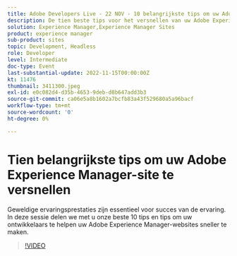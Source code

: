 ```yaml
---
title: Adobe Developers Live - 22 NOV - 10 belangrijkste tips om uw Adobe Experience Manager-site te versnellen
description: De tien beste tips voor het versnellen van uw Adobe Experience Manager SiteEen geweldige ervaring is essentieel voor succes. In deze sessie delen we met u onze beste 10 tips en tips om uw ontwikkelaars te helpen uw Adobe Experience Manager-websites sneller te maken.
solution: Experience Manager,Experience Manager Sites
product: experience manager
sub-product: sites
topic: Development, Headless
role: Developer
level: Intermediate
doc-type: Event
last-substantial-update: 2022-11-15T00:00:00Z
kt: 11476
thumbnail: 3411300.jpeg
exl-id: e0c082d4-d35b-4653-9deb-d8b647add3b3
source-git-commit: ca06e5a8b1602a7bcfb83a43f529680a5a96bacf
workflow-type: tm+mt
source-wordcount: '0'
ht-degree: 0%

---
```


# Tien belangrijkste tips om uw Adobe Experience Manager-site te versnellen

Geweldige ervaringsprestaties zijn essentieel voor succes van de ervaring. In deze sessie delen we met u onze beste 10 tips en tips om uw ontwikkelaars te helpen uw Adobe Experience Manager-websites sneller te maken.

>[!VIDEO](https://video.tv.adobe.com/v/3411300/?quality=12&learn=on)
